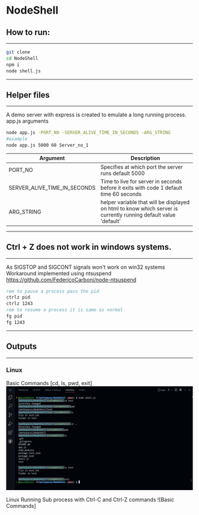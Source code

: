 # NodeShell

## How to run:

---

```bash
git clone
cd NodeShell
npm i
node shell.js
```

---

## Helper files

---

A demo server with express is created to emulate a long running process.
app.js arguments

```bash
node app.js -PORT_NO -SERVER_ALIVE_TIME_IN_SECONDS -ARG_STRING
#example
node app.js 5000 60 Server_no_1
```

| Argument                     | Description                                                                                                      |
| ---------------------------- | ---------------------------------------------------------------------------------------------------------------- |
| PORT_NO                      | Specifies at which port the server runs default 5000                                                             |
| SERVER_ALIVE_TIME_IN_SECONDS | Time to live for server in seconds before it exits with code 1 default time 60 seconds                           |
| ARG_STRING                   | helper variable that will be displayed on html to know which server is currently running default value 'default' |

---

## Ctrl + Z does not work in windows systems.

---

As SIGSTOP and SIGCONT signals won't work on win32 systems
Workaround implemented using ntsuspend
https://github.com/FedericoCarboni/node-ntsuspend

```cmd
rem to pause a process pass the pid
ctrlz pid
ctrlz 1243
rem to resume a process it is same as normal
fg pid
fg 1243
```

---

## Outputs

---

### Linux

Basic Commands [cd, ls, pwd, exit]
![Basic Commands](https://raw.githubusercontent.com/AyushBobale/NodeShell/main/imgs/linux-ls-cd-pwd-exit.PNG)

Linux Running Sub process with Ctrl-C and Ctrl-Z commands
![Basic Commands]
